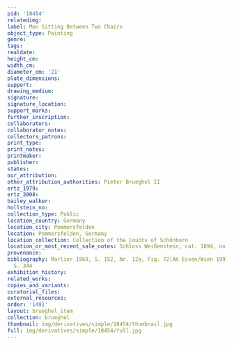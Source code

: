 ```yaml
---
pid: '18454'
relatedimg: 
label: Man Sitting Between Two Chairs
object_type: Painting
genre: 
tags: 
realdate: 
height_cm: 
width_cm: 
diameter_cm: '21'
plate_dimensions: 
support: 
drawing_medium: 
signature: 
signature_location: 
support_marks: 
further_inscription: 
collaborators: 
collaborator_notes: 
collectors_patrons: 
print_type: 
print_notes: 
printmaker: 
publisher: 
states: 
our_attribution: 
other_attribution_authorities: Pieter Brueghel II
ertz_1979: 
ertz_2008: 
bailey_walker: 
hollstein_no: 
collection_type: Public
location_country: Germany
location_city: Pommersfelden
location: Pommersfelden, Germany
location_collection: Collection of the Counts of Schönborn
location_or_most_recent_sale_notes: Schloss Weißenstein, cat. 1894, no. 72f
provenance: 
bibliography: Marlier 1969, S. 152, Nr. 12a, Fig. 72|AK Essen/Wien 1997/98, Abb. 1,
  S. 344
exhibition_history: 
related_works: 
copies_and_variants: 
curatorial_files: 
external_resources: 
order: '1491'
layout: brueghel_item
collection: brueghel
thumbnail: img/derivatives/simple/18454/thumbnail.jpg
full: img/derivatives/simple/18454/full.jpg
---
```

